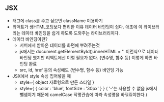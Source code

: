 ## JSX

- 태그에 class를 주고 싶으면 className 이용하기 
- 리액트가 쌩HTML코딩보다 편리한 이유
  데이터 바인딩이 쉽다. 
  애초에 이 라이브러리는 데이터 바인딩을 쉽게 하도록 도와주는 라이브러리이다.
- 데이터 바인딩이란?
  - 서버에서 받아온 데이터를 화면에 뿌려주는것
  - js에서는 document.getElementById().innerHTML = '' 이런식으로 데이터바인딩 했지만 리액트에선 이럴 필요가 없다. {변수명, 함수 등} 이렇게 하면 바인딩 완료
  - src, id, href 등의 속성에도 {변수명, 함수 등} 바인딩 가능
- JSX에서 style 속성 집어넣을 때 
  - style={ object 자료형으로 만든 스타일 }
  - style={ { color : 'blue', fontSize : '30px' } } ( '-'는 사용할 수 없음 js에서 뺄셈이기 때문에 camelCase 작명관습에 따라 속성명을 바꿔줘야한다.)